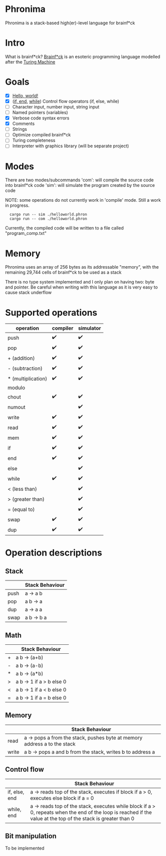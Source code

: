 # Phronima
Phronima is a stack-based high(er)-level language for brainf*ck

# Intro 
What is brainf*ck? [Brainf*ck](https://en.wikipedia.org/wiki/Brainfuck) is an esoteric programming language modelled after the [Turing Machine](https://en.wikipedia.org/wiki/Turing_machine)
# Goals 
- [x] [Hello, world!](./examples/helloworld.phron)
- [x] ([if, end](./examples/if.phron), [while](./examples/while.phron)) Control flow operators (if, else, while)
- [ ] Character input, number input, string input
- [ ] Named pointers (variables)
- [x] Verbose code syntax errors
- [x] Comments
- [ ] Strings
- [ ] Optimize compiled brainf*ck
- [ ] Turing completeness
- [ ] Interpreter with graphics library (will be separate project)

# Modes 
There are two modes/subcommands
  'com': will compile the source code into brainf*ck code
  'sim': will simulate the program created by the source code 

NOTE: some operations do not currently work in 'compile' mode. Still a work in progress.

      cargo run -- sim ./helloworld.phron
      cargo run -- com ./helloworld.phron

Currently, the compiled code will be written to a file called "program_comp.txt"

# Memory
Phronima uses an array of 256 bytes as its addressable "memory", with the remaining 29,744 cells of brainf*ck to be used as a stack

There is no type system implemented and I only plan on having two: byte and pointer.
Be careful when writing with this language as it is very easy to cause stack underflow

# Supported operations
| operation|compiler   |simulator  |
|------------|-----------|-----------|
| push  |:heavy_check_mark: | :heavy_check_mark: |
| pop   |:heavy_check_mark: | :heavy_check_mark:|
| + (addition)  |:heavy_check_mark: |:heavy_check_mark: |
| - (subtraction)|:heavy_check_mark: |:heavy_check_mark: |
| * (multiplication) |:heavy_check_mark:|:heavy_check_mark:|
| modulo| | |
| chout |:heavy_check_mark: |:heavy_check_mark: |
| numout| |:heavy_check_mark: |
| write |:heavy_check_mark: |:heavy_check_mark: |
| read  |:heavy_check_mark: |:heavy_check_mark: |
| mem   |:heavy_check_mark: |:heavy_check_mark: |
| if    |:heavy_check_mark: |:heavy_check_mark: |
| end   |:heavy_check_mark: |:heavy_check_mark: |
| else  | |:heavy_check_mark: |
| while |:heavy_check_mark: |:heavy_check_mark: |
| < (less than)    | |:heavy_check_mark: |
| > (greater than)    | |:heavy_check_mark: |
| = (equal to)    | |:heavy_check_mark: |
| swap  |:heavy_check_mark: |:heavy_check_mark: |
| dup   |:heavy_check_mark: |:heavy_check_mark: |

# Operation descriptions

## Stack
| |Stack Behaviour|
|-|-----------|
| push| a -> a b|
| pop | a b -> a|
| dup | a -> a a |
| swap| a b -> b a|

## Math 
| |Stack Behaviour|
|-|-----------|
| +| a b -> (a+b) |
| -| a b -> (a-b) |
| *| a b -> (a*b) |
| >| a b -> 1 if a > b else 0  |
| <| a b -> 1 if a < b else 0|
| =| a b -> 1 if a = b else 0|

## Memory
| |Stack Behaviour|
|-|-----------|
| read| a -> pops a from the stack, pushes byte at memory address a to the stack |
| write| a b -> pops a and b from the stack, writes b to address a |

## Control flow
| |Stack Behaviour|
|-|-----------|
| if, else, end| a -> reads top of the stack, executes if block if a > 0, executes else block if a = 0|
|while, end| a -> reads top of the stack, executes while block if a > 0, repeats when the end of the loop is reached if the value at the top of the stack is greater than 0|

## Bit manipulation
To be implemented
